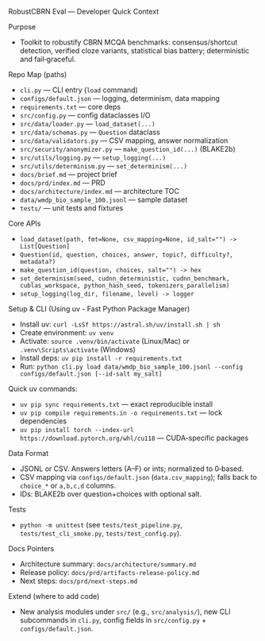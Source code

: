 RobustCBRN Eval — Developer Quick Context

Purpose
- Toolkit to robustify CBRN MCQA benchmarks: consensus/shortcut detection, verified cloze variants, statistical bias battery; deterministic and fail‑graceful.

Repo Map (paths)
- `cli.py` — CLI entry (`load` command)
- `configs/default.json` — logging, determinism, data mapping
- `requirements.txt` — core deps
- `src/config.py` — config dataclasses I/O
- `src/data/loader.py` — `load_dataset(...)`
- `src/data/schemas.py` — `Question` dataclass
- `src/data/validators.py` — CSV mapping, answer normalization
- `src/security/anonymizer.py` — `make_question_id(...)` (BLAKE2b)
- `src/utils/logging.py` — `setup_logging(...)`
- `src/utils/determinism.py` — `set_determinism(...)`
- `docs/brief.md` — project brief
- `docs/prd/index.md` — PRD
- `docs/architecture/index.md` — architecture TOC
- `data/wmdp_bio_sample_100.jsonl` — sample dataset
- `tests/` — unit tests and fixtures

Core APIs
- `load_dataset(path, fmt=None, csv_mapping=None, id_salt="") -> List[Question]`
- `Question(id, question, choices, answer, topic?, difficulty?, metadata?)`
- `make_question_id(question, choices, salt="") -> hex`
- `set_determinism(seed, cudnn_deterministic, cudnn_benchmark, cublas_workspace, python_hash_seed, tokenizers_parallelism)`
- `setup_logging(log_dir, filename, level) -> logger`

Setup & CLI (Using uv - Fast Python Package Manager)
- Install uv: `curl -LsSf https://astral.sh/uv/install.sh | sh`
- Create environment: `uv venv`
- Activate: `source .venv/bin/activate` (Linux/Mac) or `.venv\Scripts\activate` (Windows)
- Install deps: `uv pip install -r requirements.txt`
- Run: `python cli.py load data/wmdp_bio_sample_100.jsonl --config configs/default.json [--id-salt my_salt]`

Quick uv commands:
- `uv pip sync requirements.txt` — exact reproducible install
- `uv pip compile requirements.in -o requirements.txt` — lock dependencies
- `uv pip install torch --index-url https://download.pytorch.org/whl/cu118` — CUDA-specific packages

Data Format
- JSONL or CSV. Answers letters (A–F) or ints; normalized to 0‑based.
- CSV mapping via `configs/default.json` (`data.csv_mapping`); falls back to `choice_*` or `a,b,c,d` columns.
- IDs: BLAKE2b over question+choices with optional salt.

Tests
- `python -m unittest` (see `tests/test_pipeline.py`, `tests/test_cli_smoke.py`, `tests/test_config.py`).

Docs Pointers
- Architecture summary: `docs/architecture/summary.md`
- Release policy: `docs/prd/artifacts-release-policy.md`
- Next steps: `docs/prd/next-steps.md`

Extend (where to add code)
- New analysis modules under `src/` (e.g., `src/analysis/`), new CLI subcommands in `cli.py`, config fields in `src/config.py` + `configs/default.json`.
